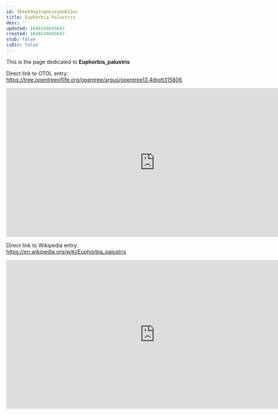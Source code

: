 ```yaml
---
id: 3kke69ag1nqdxvzymo622wc
title: Euphorbia Palustris
desc: ''
updated: 1648144045647
created: 1648144045647
stub: false
isDir: false
---
```

This is the page dedicated to **Euphorbia_palustris**


Direct link to OTOL entry: https://tree.opentreeoflife.org/opentree/argus/opentree13.4@ott315806



<html>
    <body>
    <iframe src="https://tree.opentreeoflife.org/opentree/argus/opentree13.4@ott315806"
    width="800" height="400" frameborder="0" allowfullscreen> </iframe>
    </body>
</html>
    


Direct link to Wikipedia entry: https://en.wikipedia.org/wiki/Euphorbia_palustris



<html>
    <body>
    <iframe src="https://en.wikipedia.org/wiki/Euphorbia_palustris"
    width="800" height="400" frameborder="0" allowfullscreen> </iframe>
    </body>
</html>
    
